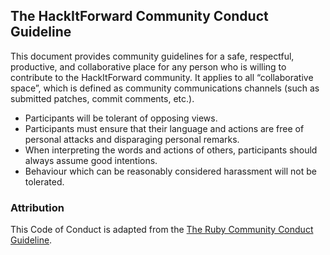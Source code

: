 ## The HackItForward Community Conduct Guideline

This document provides community guidelines for a safe, respectful, productive, and collaborative place for any person who is willing to contribute to the HackItForward community. It applies to all “collaborative space”, which is defined as community communications channels (such as submitted patches, commit comments, etc.).

* Participants will be tolerant of opposing views.
* Participants must ensure that their language and actions are free of personal attacks and disparaging personal remarks.
* When interpreting the words and actions of others, participants should always assume good intentions.
* Behaviour which can be reasonably considered harassment will not be tolerated.

### Attribution

This Code of Conduct is adapted from the [The Ruby Community Conduct Guideline](https://www.ruby-lang.org/en/conduct/).
